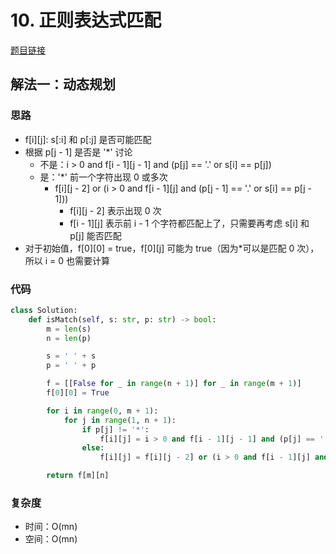 # 10. 正则表达式匹配

[题目链接](https://leetcode.cn/problems/regular-expression-matching/description/)

## 解法一：动态规划

### 思路

- f[i][j]: s[:i] 和 p[:j] 是否可能匹配
- 根据 p[j - 1] 是否是 '*' 讨论
  - 不是：i > 0 and f[i - 1][j - 1] and (p[j] == '.' or s[i] == p[j])
  - 是：'*' 前一个字符出现 0 或多次
    - f[i][j - 2] or (i > 0 and f[i - 1][j] and (p[j - 1] == '.' or s[i] == p[j - 1]))
      - f[i][j - 2] 表示出现 0 次
      - f[i - 1][j] 表示前 i - 1 个字符都匹配上了，只需要再考虑 s[i] 和 p[j] 能否匹配
- 对于初始值，f[0][0] = true，f[0][j] 可能为 true（因为*可以是匹配 0 次），所以 i = 0 也需要计算

### 代码

```py
class Solution:
    def isMatch(self, s: str, p: str) -> bool:
        m = len(s)
        n = len(p)

        s = ' ' + s
        p = ' ' + p

        f = [[False for _ in range(n + 1)] for _ in range(m + 1)]
        f[0][0] = True

        for i in range(0, m + 1):
            for j in range(1, n + 1):
                if p[j] != '*':
                    f[i][j] = i > 0 and f[i - 1][j - 1] and (p[j] == '.' or s[i] == p[j])
                else:
                    f[i][j] = f[i][j - 2] or (i > 0 and f[i - 1][j] and (p[j - 1] == '.' or s[i] == p[j - 1]))

        return f[m][n]
```

### 复杂度

- 时间：O(mn)
- 空间：O(mn)
